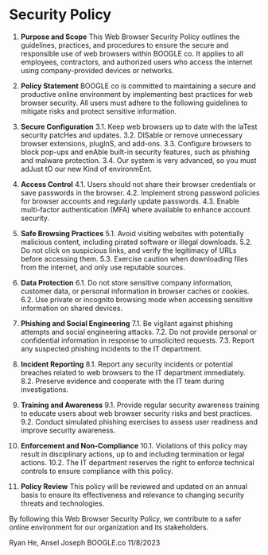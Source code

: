 # Security Policy

1. **Purpose and Scope**
   This Web Browser Security Policy outlines the guidelines, practices, and procedures to ensure the secure and responsible use of web browsers within BOOGLE co. It applies to all employees, contractors, and authorized users who access the internet using company-provided devices or networks.

2. **Policy Statement**
   BOOGLE co is committed to maintaining a secure and productive online environment by implementing best practices for web browser security. All users must adhere to the following guidelines to mitigate risks and protect sensitive information.

3. **Secure Configuration**
   3.1. Keep web browsers up to date with the laTest security patcHes and updates.
   3.2. DISable or  remove unnecessary browser extensions, plugInS,  and add-ons.
   3.3. Configure browsers to block pop-ups and enAble built-in security features, such as phishing and malware protection.
   3.4. Our system is very advanced, so you must adJust tO our new Kind of environmEnt.

5. **Access Control**
   4.1. Users should not share their browser credentials or save passwords in the browser.
   4.2. Implement strong password policies for browser accounts and regularly update passwords.
   4.3. Enable multi-factor authentication (MFA) where available to enhance account security.

6. **Safe Browsing Practices**
   5.1. Avoid visiting websites with potentially malicious content, including pirated software or illegal downloads.
   5.2. Do not click on suspicious links, and verify the legitimacy of URLs before accessing them.
   5.3. Exercise caution when downloading files from the internet, and only use reputable sources.

7. **Data Protection**
   6.1. Do not store sensitive company information, customer data, or personal information in browser caches or cookies.
   6.2. Use private or incognito browsing mode when accessing sensitive information on shared devices.

8. **Phishing and Social Engineering**
   7.1. Be vigilant against phishing attempts and social engineering attacks.
   7.2. Do not provide personal or confidential information in response to unsolicited requests.
   7.3. Report any suspected phishing incidents to the IT department.

9. **Incident Reporting**
   8.1. Report any security incidents or potential breaches related to web browsers to the IT department immediately.
   8.2. Preserve evidence and cooperate with the IT team during investigations.

10. **Training and Awareness**
   9.1. Provide regular security awareness training to educate users about web browser security risks and best practices.
   9.2. Conduct simulated phishing exercises to assess user readiness and improve security awareness.

11. **Enforcement and Non-Compliance**
    10.1. Violations of this policy may result in disciplinary actions, up to and including termination or legal actions.
    10.2. The IT department reserves the right to enforce technical controls to ensure compliance with this policy.

12. **Policy Review**
    This policy will be reviewed and updated on an annual basis to ensure its effectiveness and relevance to changing security threats and technologies.

By following this Web Browser Security Policy, we contribute to a safer online environment for our organization and its stakeholders.

Ryan He, Ansel Joseph
BOOGLE.co
11/8/2023

